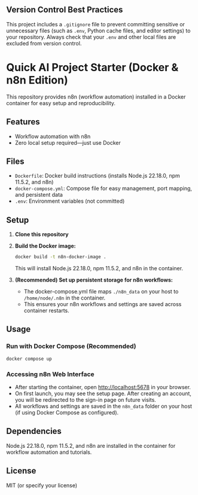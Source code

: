 ## Version Control Best Practices

This project includes a `.gitignore` file to prevent committing sensitive or unnecessary files (such as `.env`, Python cache files, and editor settings) to your repository. Always check that your `.env` and other local files are excluded from version control.

# Quick AI Project Starter (Docker & n8n Edition)

This repository provides n8n (workflow automation) installed in a Docker container for easy setup and reproducibility.

## Features
- Workflow automation with n8n
- Zero local setup required—just use Docker

## Files
- `Dockerfile`: Docker build instructions (installs Node.js 22.18.0, npm 11.5.2, and n8n)
- `docker-compose.yml`: Compose file for easy management, port mapping, and persistent data
- `.env`: Environment variables (not committed)

## Setup
1. **Clone this repository**
2. **Build the Docker image:**
   ```bash
   docker build -t n8n-docker-image .
   ```

   This will install Node.js 22.18.0, npm 11.5.2, and n8n in the container.

3. **(Recommended) Set up persistent storage for n8n workflows:**
   - The docker-compose.yml file maps `./n8n_data` on your host to `/home/node/.n8n` in the container.
   - This ensures your n8n workflows and settings are saved across container restarts.

## Usage

### Run with Docker Compose (Recommended)
```bash
docker compose up
```

### Accessing n8n Web Interface
- After starting the container, open [http://localhost:5678](http://localhost:5678) in your browser.
- On first launch, you may see the setup page. After creating an account, you will be redirected to the sign-in page on future visits.
- All workflows and settings are saved in the `n8n_data` folder on your host (if using Docker Compose as configured).

## Dependencies
Node.js 22.18.0, npm 11.5.2, and n8n are installed in the container for workflow automation and tutorials.

## License
MIT (or specify your license)
